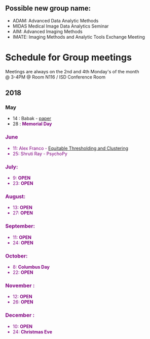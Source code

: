 ## Possible new group name:  
- ADAM: Advanced Data Analytic Methods  
- MIDAS Medical Image Data Analytics Seminar  
- AIM: Advanced Imaging Methods  
- IMATE: Imaging Methods and Analytic Tools Exchange Meeting  

# Schedule for Group meetings

Meetings are always on the 2nd and 4th Monday's of the month  
@ 3-4PM @ Room N116 / ISD Conference Room


## 2018
### May
- 14 : Babak - [paper](DOCS/babak_2018.pdf)
- 28 : <span style="color:purple">**Memorial Day**<font color="purple">  

### June
- 11: Alex Franco - [Equitable Thresholding and Clustering](DOCS/EquitableThresholdingandClustering.pdf)
- 25: Shruti Ray - PsychoPy

### July:
- 9: **OPEN**
- 23: **OPEN**

### August:
- 13: **OPEN**
- 27: **OPEN**

### September:
- 11: **OPEN**
- 24: **OPEN**

### October:
- 8: **Columbus Day**
- 22: **OPEN**

### November :
- 12: **OPEN**
- 26: **OPEN**


### December :
- 10: **OPEN**
- 24: <span style="color:purple">**Christmas Eve**<font color="purple">
